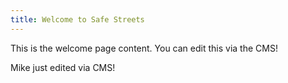 ```yaml
---
title: Welcome to Safe Streets
---
```

This is the welcome page content. You can edit this via the CMS!

Mike just edited via CMS!
